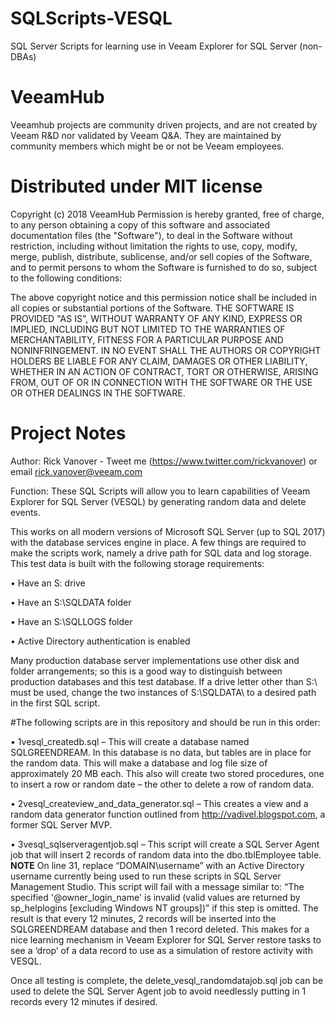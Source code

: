 # SQLScripts-VESQL
SQL Server Scripts for learning use in Veeam Explorer for SQL Server (non-DBAs)


# VeeamHub
Veeamhub projects are community driven projects, and are not created by Veeam R&D nor validated by Veeam Q&A. They are maintained by community members which might be or not be Veeam employees.

# Distributed under MIT license
Copyright (c) 2018 VeeamHub
Permission is hereby granted, free of charge, to any person obtaining a copy of this software and associated documentation files (the "Software"), to deal in the Software without restriction, including without limitation the rights to use, copy, modify, merge, publish, distribute, sublicense, and/or sell copies of the Software, and to permit persons to whom the Software is furnished to do so, subject to the following conditions:

The above copyright notice and this permission notice shall be included in all copies or substantial portions of the Software.
THE SOFTWARE IS PROVIDED "AS IS", WITHOUT WARRANTY OF ANY KIND, EXPRESS OR IMPLIED, INCLUDING BUT NOT LIMITED TO THE WARRANTIES OF MERCHANTABILITY, FITNESS FOR A PARTICULAR PURPOSE AND NONINFRINGEMENT. IN NO EVENT SHALL THE AUTHORS OR COPYRIGHT HOLDERS BE LIABLE FOR ANY CLAIM, DAMAGES OR OTHER LIABILITY, WHETHER IN AN ACTION OF CONTRACT, TORT OR OTHERWISE, ARISING FROM, OUT OF OR IN CONNECTION WITH THE SOFTWARE OR THE USE OR OTHER DEALINGS IN THE SOFTWARE.

# Project Notes
Author: Rick Vanover - Tweet me (https://www.twitter.com/rickvanover) or email rick.vanover@veeam.com 

Function: These SQL Scripts will allow you to learn capabilities of Veeam Explorer for SQL Server (VESQL) by generating random data and delete events.

This works on all modern versions of Microsoft SQL Server (up to SQL 2017) with the database services engine in place. A few things are required to make the scripts work, namely a drive path for SQL data and log storage. This test data is built with the following storage requirements:

•	Have an S: drive

•	Have an S:\SQLDATA folder

•	Have an S:\SQLLOGS folder

•	Active Directory authentication is enabled

Many production database server implementations use other disk and folder arrangements; so this is a good way to distinguish between production databases and this test database. If a drive letter other than S:\ must be used, change the two instances of S:\SQLDATA\ to a desired path in the first SQL script. 

#The following scripts are in this repository and should be run in this order:

•	1vesql_createdb.sql – This will create a database named SQLGREENDREAM. In this database is no data, but tables are in place for the random data. This will make a database and log file size of approximately 20 MB each. This also will create two stored procedures, one to insert a row or random date – the other to delete a row of random data. 

•	2vesql_createview_and_data_generator.sql – This creates a view and a random data generator function outlined from http://vadivel.blogspot.com, a former SQL Server MVP.

•	3vesql_sqlserveragentjob.sql – This script will create a SQL Server Agent job that will insert 2 records of random data into the dbo.tblEmployee table. **NOTE**  On line 31, replace “DOMAIN\username” with an Active Directory username currently being used to run these scripts in SQL Server Management Studio. This script will fail with a message similar to: “The specified '@owner_login_name' is invalid (valid values are returned by sp_helplogins [excluding Windows NT groups])” if this step is omitted.
The result is that every 12 minutes, 2 records will be inserted into the SQLGREENDREAM database and then 1 record deleted. This makes for a nice learning mechanism in Veeam Explorer for SQL Server restore tasks to see a ‘drop’ of a data record to use as a simulation of restore activity with VESQL.


Once all testing is complete, the delete_vesql_randomdatajob.sql job can be used to delete the SQL Server Agent job to avoid needlessly putting in 1 records every 12 minutes if desired. 
